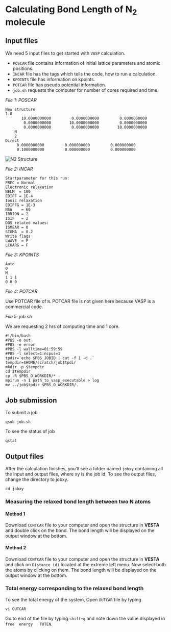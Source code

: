 # Calculating Bond Length of N<sub>2</sub> molecule

## Input files
We need 5 input files to get started with `VASP` calculation.
- `POSCAR` file contains information of initial lattice parameters and atomic positions.
- `INCAR` file has the tags which tells the code, how to run a calculation.
- `KPOINTS` file has information on kpoints.
- `POTCAR` file has pseudo potential information. 
- `job.sh` requests the computer for number of cores required and time.

_File 1: POSCAR_
```
New structure
1.0
       10.0000000000         0.0000000000         0.0000000000
        0.0000000000        10.0000000000         0.0000000000
        0.0000000000         0.0000000000        10.0000000000
    N
    2
Direct
     0.0000000000         0.000000000         0.000000000
     0.1000000000         0.000000000         0.000000000
```

![N2 Structure](N2_structure.png)

_File 2: INCAR_
```
Startparameter for this run:
PREC = Normal
Electronic relaxation
NELM  = 100
EDIFF = 1E-4
Ionic relaxation
EDIFFG = 1E-3
NSW    = 60
IBRION = 2
ISIF   = 2
DOS related values:
ISMEAR = 0
SIGMA  = 0.2
Write flags
LWAVE  = F
LCHARG = F
```

_File 3: KPOINTS_
```
Auto
0
M
1 1 1
0 0 0
```


_File 4: POTCAR_

Use POTCAR file of `N`. POTCAR file is not given here because VASP is a commercial code.

_File 5: job.sh_

We are requesting 2 hrs of computing time and 1 core.
```
#!/bin/bash
#PBS -o out
#PBS -e error
#PBS -l walltime=01:59:59
#PBS -l select=1:ncpus=1
tpdir=`echo $PBS_JOBID | cut -f 1 -d .`
tempdir=$HOME/scratch/job$tpdir
mkdir -p $tempdir
cd $tempdir
cp -R $PBS_O_WORKDIR/* .
mpirun -n 1 path_to_vasp_executable > log
mv ../job$tpdir $PBS_O_WORKDIR/.
```


## Job submission
To submit a job
```
qsub job.sh
```

To see the status of job
```
qstat
```

## Output files
After the calculation finishes, you'll see a folder named `jobxy` containing all the input and output files, where xy is the job id. To see the output files, change the directory to jobxy.

```
cd jobxy
```

### Measuring the relaxed bond length between two N atoms
#### Method 1
Download `CONTCAR` file to your computer and open the structure in **VESTA** and double click on the bond. The bond length will be displayed on the output window at the bottom.
#### Method 2
Download `CONTCAR` file to your computer and open the structure in **VESTA** and click on `Distance (d)` located at the extreme left menu. Now select both the atoms by clicking on them. The bond length will be displayed on the output window at the bottom.


### Total energy corresponding to the relaxed bond length
To see the total energy of the system, Open `OUTCAR` file by typing
```
vi OUTCAR
```

Go to end of the file by typing `shift+g` and note down the value displayed in `free  energy   TOTEN`.
